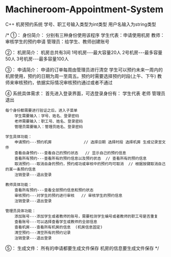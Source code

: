 # Machineroom-Appointment-System
C++ 机房预约系统
学号、职工号输入类型为int类型
用户名输入为string类型

/*
①：
身份简介：
	分别有三种身份使用该程序
		学生代表：申请使用机房
		教师：审核学生的预约申请
		管理员：给学生、教师创建账号

②：
机房简介：
	机房总共有3间
		1号机房---最大容量20人
		2号机房---最多容量50人
		3号机房---最多容量100人

③：
申请简介：
	申请的订单每周由管理员进行清空
	学生可以预约未来一周内的机房使用，预约的日期为周一至周五。预约时需要选择预约时段(上午、下午)
	教师来审核预约，依据实际情况审核预约通过或者不通过

④
系统具体需求：
	首先进入登录界面，可选登录身份有：
		学生代表
		老师
		管理员
		退出

	每个身份都需要进行验证之后，进入子菜单
		学生需要输入：学号、姓名、登录密码
		老师需要输入：职工号、姓名、登录密码
		管理员需要输入：管理员姓名、登录密码

	学生具体功能：
		申请预约---预约机房              // 选择日期 选择时段 选择机房 生成记录至文件
		查看自身预约---查看自己的预约状态   // 显示自己的预约信息
		查看所有预约---查看所有的预约信息以及预约状态  // 查看所有的预约信息
		取消预约---取消自身的预约，预约成功或审核中的预约均可取消  // 根据按键取消自己的某一条预约信息
		注销登录---退出登录

	教师具体功能：
		查看所有预约---查看全部预约信息和预约状态
		审核预约---对学生的预约进行审核   // 审核学生的预约信息
		注销登录---退出登录
	
	管理员具体功能：
		添加账号---添加学生或者教师的账号，需要检测学生编号或者教师的职工号是否重复
		查看账号---可以选择查看学生或教师的全部信息
		查看机房---查看所有机房的信息  (机房信息固定)
		清空预约---清空所有的预约记录
		注销登录---退出登录


⑤：
生成文件：
	所有的申请都要生成文件保存
	机房的信息要生成文件保存
*/
